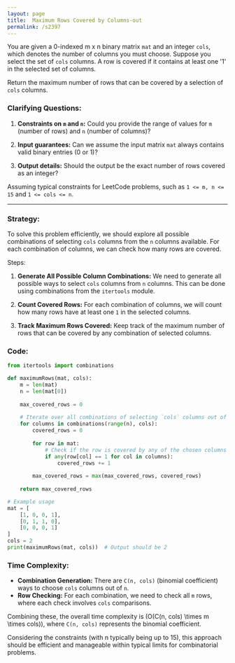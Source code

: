 ```yaml
---
layout: page
title:  Maximum Rows Covered by Columns-out
permalink: /s2397
---
```


You are given a 0-indexed m x n binary matrix `mat` and an integer `cols`, which denotes the number of columns you must choose. Suppose you select the set of `cols` columns. A row is covered if it contains at least one '1' in the selected set of columns.

Return the maximum number of rows that can be covered by a selection of `cols` columns.

### Clarifying Questions:

1. **Constraints on `m` and `n`:**
   Could you provide the range of values for `m` (number of rows) and `n` (number of columns)?

2. **Input guarantees:**
   Can we assume the input matrix `mat` always contains valid binary entries (0 or 1)?

3. **Output details:**
   Should the output be the exact number of rows covered as an integer?

Assuming typical constraints for LeetCode problems, such as `1 <= m, n <= 15` and `1 <= cols <= n`.

---

### Strategy:

To solve this problem efficiently, we should explore all possible combinations of selecting `cols` columns from the `n` columns available. For each combination of columns, we can check how many rows are covered.

Steps:

1. **Generate All Possible Column Combinations:**
   We need to generate all possible ways to select `cols` columns from `n` columns. This can be done using combinations from the `itertools` module.

2. **Count Covered Rows:**
   For each combination of columns, we will count how many rows have at least one `1` in the selected columns.

3. **Track Maximum Rows Covered:**
   Keep track of the maximum number of rows that can be covered by any combination of selected columns.

### Code:

```python
from itertools import combinations

def maximumRows(mat, cols):
    m = len(mat)
    n = len(mat[0])
    
    max_covered_rows = 0
    
    # Iterate over all combinations of selecting `cols` columns out of `n` columns
    for columns in combinations(range(n), cols):
        covered_rows = 0
        
        for row in mat:
            # Check if the row is covered by any of the chosen columns
            if any(row[col] == 1 for col in columns):
                covered_rows += 1
        
        max_covered_rows = max(max_covered_rows, covered_rows)
    
    return max_covered_rows

# Example usage
mat = [
    [1, 0, 0, 1],
    [0, 1, 1, 0],
    [0, 0, 0, 1]
]
cols = 2
print(maximumRows(mat, cols))  # Output should be 2
```

### Time Complexity:

- **Combination Generation:** There are `C(n, cols)` (binomial coefficient) ways to choose `cols` columns out of `n`.
- **Row Checking:** For each combination, we need to check all `m` rows, where each check involves `cols` comparisons.

Combining these, the overall time complexity is \(O(C(n, cols) \times m \times cols)\), where `C(n, cols)` represents the binomial coefficient.

Considering the constraints (with n typically being up to 15), this approach should be efficient and manageable within typical limits for combinatorial problems.